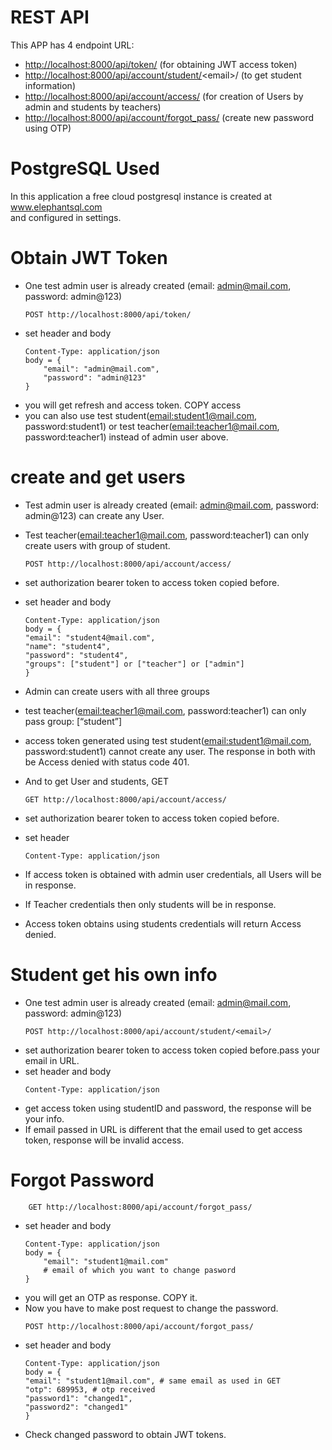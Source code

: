<h1 class="code-line" data-line-start=0 data-line-end=1 ><a id="REST_API_0"></a>REST API</h1>
<p class="has-line-data" data-line-start="2" data-line-end="3">This APP has 4 endpoint URL:</p>
<ul>
<li class="has-line-data" data-line-start="3" data-line-end="4"><a href="http://localhost:8000/api/token/">http://localhost:8000/api/token/</a> (for obtaining JWT access token)</li>
<li class="has-line-data" data-line-start="4" data-line-end="5"><a href="http://localhost:8000/api/account/student/">http://localhost:8000/api/account/student/</a>&lt;email&gt;/ (to get student information)</li>
<li class="has-line-data" data-line-start="5" data-line-end="6"><a href="http://localhost:8000/api/account/access/">http://localhost:8000/api/account/access/</a> (for creation of Users by admin and students by teachers)</li>
<li class="has-line-data" data-line-start="6" data-line-end="8"><a href="http://localhost:8000/api/account/forgot_pass/">http://localhost:8000/api/account/forgot_pass/</a> (create new password using OTP)</li>
</ul>
<h1 class="code-line" data-line-start=8 data-line-end=9 ><a id="PostgreSQL_Used_8"></a>PostgreSQL Used</h1>
<p class="has-line-data" data-line-start="9" data-line-end="11">In this application a free cloud postgresql instance is created at <a href="http://www.elephantsql.com">www.elephantsql.com</a><br>
and configured in settings.</p>
<h1 class="code-line" data-line-start=12 data-line-end=13 ><a id="Obtain_JWT_Token_12"></a>Obtain JWT Token</h1>
<ul>
<li class="has-line-data" data-line-start="13" data-line-end="17">One test admin user is already created (email: <a href="mailto:admin@mail.com">admin@mail.com</a>, password: admin@123)<pre><code class="has-line-data" data-line-start="15" data-line-end="17" class="language-sh">POST http://localhost:<span class="hljs-number">8000</span>/api/token/
</code></pre>
</li>
<li class="has-line-data" data-line-start="17" data-line-end="25">set header and body<pre><code class="has-line-data" data-line-start="19" data-line-end="25" class="language-sh">Content-Type: application/json
body = {
    <span class="hljs-string">"email"</span>: <span class="hljs-string">"admin@mail.com"</span>,
    <span class="hljs-string">"password"</span>: <span class="hljs-string">"admin@123"</span>
}
</code></pre>
</li>
<li class="has-line-data" data-line-start="25" data-line-end="26">you will get refresh and access token. COPY access</li>
<li class="has-line-data" data-line-start="26" data-line-end="28">you can also use test student(<a href="mailto:email:student1@mail.com">email:student1@mail.com</a>, password:student1) or test teacher(<a href="mailto:email:teacher1@mail.com">email:teacher1@mail.com</a>, password:teacher1) instead of admin user above.</li>
</ul>
<h1 class="code-line" data-line-start=28 data-line-end=29 ><a id="create_and_get_users_28"></a>create and get users</h1>
<ul>
<li class="has-line-data" data-line-start="29" data-line-end="30">
<p class="has-line-data" data-line-start="29" data-line-end="30">Test admin user is already created (email: <a href="mailto:admin@mail.com">admin@mail.com</a>, password: admin@123) can create any User.</p>
</li>
<li class="has-line-data" data-line-start="30" data-line-end="34">
<p class="has-line-data" data-line-start="30" data-line-end="31">Test teacher(<a href="mailto:email:teacher1@mail.com">email:teacher1@mail.com</a>, password:teacher1) can only create users with group of student.</p>
<pre><code class="has-line-data" data-line-start="32" data-line-end="34" class="language-sh">POST http://localhost:<span class="hljs-number">8000</span>/api/account/access/
</code></pre>
</li>
<li class="has-line-data" data-line-start="34" data-line-end="35">
<p class="has-line-data" data-line-start="34" data-line-end="35">set authorization bearer token to access token copied before.</p>
</li>
<li class="has-line-data" data-line-start="35" data-line-end="45">
<p class="has-line-data" data-line-start="35" data-line-end="36">set header and body</p>
<pre><code class="has-line-data" data-line-start="37" data-line-end="45" class="language-sh">Content-Type: application/json
body = {
<span class="hljs-string">"email"</span>: <span class="hljs-string">"student4@mail.com"</span>,
<span class="hljs-string">"name"</span>: <span class="hljs-string">"student4"</span>,
<span class="hljs-string">"password"</span>: <span class="hljs-string">"student4"</span>,
<span class="hljs-string">"groups"</span>: [<span class="hljs-string">"student"</span>] or [<span class="hljs-string">"teacher"</span>] or [<span class="hljs-string">"admin"</span>]
}
</code></pre>
</li>
<li class="has-line-data" data-line-start="45" data-line-end="46">
<p class="has-line-data" data-line-start="45" data-line-end="46">Admin can create users with all three groups</p>
</li>
<li class="has-line-data" data-line-start="46" data-line-end="47">
<p class="has-line-data" data-line-start="46" data-line-end="47">test teacher(<a href="mailto:email:teacher1@mail.com">email:teacher1@mail.com</a>, password:teacher1) can only pass group: [“student”]</p>
</li>
<li class="has-line-data" data-line-start="47" data-line-end="49">
<p class="has-line-data" data-line-start="47" data-line-end="48">access token generated using test student(<a href="mailto:email:student1@mail.com">email:student1@mail.com</a>, password:student1) cannot create any user. The response in both with be Access denied with status code 401.</p>
</li>
<li class="has-line-data" data-line-start="49" data-line-end="53">
<p class="has-line-data" data-line-start="49" data-line-end="50">And to get User and students, GET</p>
<pre><code class="has-line-data" data-line-start="51" data-line-end="53" class="language-sh">GET http://localhost:<span class="hljs-number">8000</span>/api/account/access/
</code></pre>
</li>
<li class="has-line-data" data-line-start="53" data-line-end="54">
<p class="has-line-data" data-line-start="53" data-line-end="54">set authorization bearer token to access token copied before.</p>
</li>
<li class="has-line-data" data-line-start="54" data-line-end="58">
<p class="has-line-data" data-line-start="54" data-line-end="55">set header</p>
<pre><code class="has-line-data" data-line-start="56" data-line-end="58" class="language-sh">Content-Type: application/json
</code></pre>
</li>
<li class="has-line-data" data-line-start="58" data-line-end="59">
<p class="has-line-data" data-line-start="58" data-line-end="59">If access token is obtained with admin user credentials, all Users will be in response.</p>
</li>
<li class="has-line-data" data-line-start="59" data-line-end="60">
<p class="has-line-data" data-line-start="59" data-line-end="60">If Teacher credentials then only students will be in response.</p>
</li>
<li class="has-line-data" data-line-start="60" data-line-end="61">
<p class="has-line-data" data-line-start="60" data-line-end="61">Access token obtains using students credentials will return Access denied.</p>
</li>
</ul>
<h1 class="code-line" data-line-start=63 data-line-end=64 ><a id="Student_get_his_own_info_63"></a>Student get his own info</h1>
<ul>
<li class="has-line-data" data-line-start="64" data-line-end="68">One test admin user is already created (email: <a href="mailto:admin@mail.com">admin@mail.com</a>, password: admin@123)<pre><code class="has-line-data" data-line-start="66" data-line-end="68" class="language-sh">POST http://localhost:<span class="hljs-number">8000</span>/api/account/student/&lt;email&gt;/
</code></pre>
</li>
<li class="has-line-data" data-line-start="68" data-line-end="69">set authorization bearer token to access token copied before.pass your email in URL.</li>
<li class="has-line-data" data-line-start="69" data-line-end="73">set header and body<pre><code class="has-line-data" data-line-start="71" data-line-end="73" class="language-sh">Content-Type: application/json
</code></pre>
</li>
<li class="has-line-data" data-line-start="73" data-line-end="74">get access token using studentID and password, the response will be your info.</li>
<li class="has-line-data" data-line-start="74" data-line-end="76">If email passed in URL is different that the email used to get access token, response will be invalid access.</li>
</ul>
<h1 class="code-line" data-line-start=76 data-line-end=77 ><a id="Forgot_Password_76"></a>Forgot Password</h1>
<pre><code>    GET http://localhost:8000/api/account/forgot_pass/
</code></pre>
<ul>
<li class="has-line-data" data-line-start="78" data-line-end="86">set header and body<pre><code class="has-line-data" data-line-start="80" data-line-end="86" class="language-sh">Content-Type: application/json
body = {
    <span class="hljs-string">"email"</span>: <span class="hljs-string">"student1@mail.com"</span> 
    <span class="hljs-comment"># email of which you want to change pasword</span>
}
</code></pre>
</li>
<li class="has-line-data" data-line-start="86" data-line-end="87">you will get an OTP as response. COPY it.</li>
<li class="has-line-data" data-line-start="87" data-line-end="91">Now you have to make post request to change the password.<pre><code class="has-line-data" data-line-start="89" data-line-end="91" class="language-sh">POST http://localhost:<span class="hljs-number">8000</span>/api/account/forgot_pass/
</code></pre>
</li>
<li class="has-line-data" data-line-start="91" data-line-end="101">set header and body<pre><code class="has-line-data" data-line-start="93" data-line-end="101" class="language-sh">Content-Type: application/json
body = {
<span class="hljs-string">"email"</span>: <span class="hljs-string">"student1@mail.com"</span>, <span class="hljs-comment"># same email as used in GET</span>
<span class="hljs-string">"otp"</span>: <span class="hljs-number">689953</span>, <span class="hljs-comment"># otp received</span>
<span class="hljs-string">"password1"</span>: <span class="hljs-string">"changed1"</span>,
<span class="hljs-string">"password2"</span>: <span class="hljs-string">"changed1"</span>
}
</code></pre>
</li>
<li class="has-line-data" data-line-start="101" data-line-end="103">Check changed password to obtain JWT tokens.</li>
</ul>